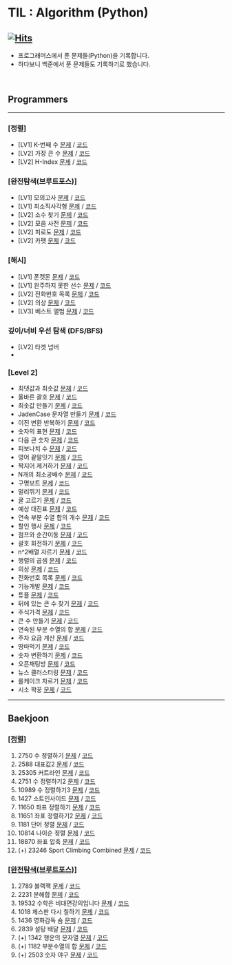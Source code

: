 # TIL : Algorithm (Python)
[![Hits](https://hits.seeyoufarm.com/api/count/incr/badge.svg?url=https%3A%2F%2Fgithub.com%2Fddururiiiiiii%2Fprogrammers-python&count_bg=%233D7CC8&title_bg=%23555555&icon=&icon_color=%23E7E7E7&title=hits&edge_flat=false)](https://hits.seeyoufarm.com)
-----
- 프로그래머스에서 푼 문제들(Python)을 기록합니다.
- 하다보니 백준에서 푼 문제들도 기록하기로 했습니다.

<br>

## Programmers

----

### [정렬]
- [LV1] K-번째 수 [문제](https://school.programmers.co.kr/learn/courses/30/lessons/42748) / [코드](https://github.com/ddururiiiiiii/programmers-python/blob/main/programmers/01%20%EC%A0%95%EB%A0%AC/250108%20LV1%20K%EB%B2%88%EC%A7%B8%EC%88%98.py)
- [LV2] 가장 큰 수 [문제](https://school.programmers.co.kr/learn/courses/30/lessons/42746) / [코드](https://github.com/ddururiiiiiii/programmers-python/blob/main/programmers/level2/241211%20%EA%B0%80%EC%9E%A5%20%ED%81%B0%20%EC%88%98.py)
- [LV2] H-Index [문제](https://school.programmers.co.kr/learn/courses/30/lessons/42747) / [코드](https://github.com/ddururiiiiiii/programmers-python/blob/main/programmers/level2/241204%20H-Index.py)

### [완전탐색(브루트포스)]
- [LV1] 모의고사 [문제](https://school.programmers.co.kr/learn/courses/30/lessons/42840) / [코드](https://github.com/ddururiiiiiii/programmers-python/blob/main/programmers/02%20%EB%B8%8C%EB%A3%A8%ED%8A%B8%ED%8F%AC%EC%8A%A4(%EC%99%84%EC%A0%84%ED%83%90%EC%83%89)/250114%20LV1%20%EB%AA%A8%EC%9D%98%EA%B3%A0%EC%82%AC.py)
- [LV1] 최소직사각형 [문제](https://school.programmers.co.kr/learn/courses/30/lessons/86491) / [코드](https://github.com/ddururiiiiiii/programmers-python/blob/main/programmers/02%20%EB%B8%8C%EB%A3%A8%ED%8A%B8%ED%8F%AC%EC%8A%A4(%EC%99%84%EC%A0%84%ED%83%90%EC%83%89)/250114%20LV1%20%EC%B5%9C%EC%86%8C%EC%A7%81%EC%82%AC%EA%B0%81%ED%98%95.py)
- [LV2] 소수 찾기 [문제](https://school.programmers.co.kr/learn/courses/30/lessons/42839) / [코드](https://github.com/ddururiiiiiii/programmers-python/blob/main/programmers/02%20%EB%B8%8C%EB%A3%A8%ED%8A%B8%ED%8F%AC%EC%8A%A4(%EC%99%84%EC%A0%84%ED%83%90%EC%83%89)/250114%20LV2%20%EC%86%8C%EC%88%98%20%EC%B0%BE%EA%B8%B0.py)
- [LV2] 모음 사전 [문제](https://school.programmers.co.kr/learn/courses/30/lessons/84512) / [코드](https://github.com/ddururiiiiiii/programmers-python/blob/main/programmers/level2/241211%20%EB%AA%A8%EC%9D%8C%20%EC%82%AC%EC%A0%84.py)
- [LV2] 피로도 [문제](https://school.programmers.co.kr/learn/courses/30/lessons/87946) / [코드](https://github.com/ddururiiiiiii/programmers-python/blob/main/programmers/level2/241213%20%ED%94%BC%EB%A1%9C%EB%8F%84.py)
- [LV2] 카펫 [문제](https://school.programmers.co.kr/learn/courses/30/lessons/42842) / [코드](https://github.com/ddururiiiiiii/programmers-python/blob/main/programmers/02%20%EB%B8%8C%EB%A3%A8%ED%8A%B8%ED%8F%AC%EC%8A%A4(%EC%99%84%EC%A0%84%ED%83%90%EC%83%89)/250115%20LV2%20%EC%B9%B4%ED%8E%AB.py)

### [해시]
- [LV1] 폰켓몬 [문제](https://school.programmers.co.kr/learn/courses/30/lessons/1845) / [코드](https://github.com/ddururiiiiiii/programmers-python/blob/main/programmers/03%20%ED%95%B4%EC%8B%9C/250130%20%ED%8F%B0%EC%BC%93%EB%AA%AC.py)
- [LV1] 완주하지 못한 선수 [문제](https://school.programmers.co.kr/learn/courses/30/lessons/42576) / [코드](https://github.com/ddururiiiiiii/programmers-python/blob/main/programmers/03%20%ED%95%B4%EC%8B%9C/250130%20%EC%99%84%EC%A3%BC%ED%95%98%EC%A7%80%20%EB%AA%BB%ED%95%9C%20%EC%84%A0%EC%88%98.py)
- [LV2] 전화번호 목록 [문제](https://school.programmers.co.kr/learn/courses/30/lessons/42577) / [코드](https://github.com/ddururiiiiiii/programmers-python/blob/main/programmers/03%20%ED%95%B4%EC%8B%9C/250130%20%EC%A0%84%ED%99%94%EB%B2%88%ED%98%B8%20%EB%AA%A9%EB%A1%9D.py)
- [LV2] 의상 [문제](https://school.programmers.co.kr/learn/courses/30/lessons/42578) / [코드](https://github.com/ddururiiiiiii/programmers-python/blob/main/programmers/03%20%ED%95%B4%EC%8B%9C/250130%20%EC%9D%98%EC%83%81.py)
- [LV3] 베스트 앨범 [문제](https://school.programmers.co.kr/learn/courses/30/lessons/42579) / [코드]()

### 깊이/너비 우선 탐색 (DFS/BFS)
- [LV2] 타겟 넘버
- 
### [Level 2]
- 최댓값과 최솟값 [문제](https://school.programmers.co.kr/learn/courses/30/lessons/12939) / [코드](https://github.com/ddururiiiiiii/programmers-python/blob/main/programmers/level2/241117%20%EC%B5%9C%EB%8C%80%EA%B0%92%EA%B3%BC%20%EC%B5%9C%EC%86%9F%EA%B0%92.py)
- 올바른 괄호 [문제](https://school.programmers.co.kr/learn/courses/3/lessons/1290드) / [코드](https://github.com/ddururiiiiiii/programmers-python/blob/main/programmers/level2/241117%20%EC%98%AC%EB%B0%94%EB%A5%B8%20%EA%B4%84%ED%98%B8.py)
- 최솟값 만들기 [문제](https://school.programmers.co.kr/learn/courses/30/lessons/12941) / [코드](https://github.com/ddururiiiiiii/programmers-python/blob/main/programmers/level2/241118%20%EC%B5%9C%EC%86%9F%EA%B0%92%20%EB%A7%8C%EB%93%A4%EA%B8%B0.py)
- JadenCase 문자열 만들기 [문제](https://school.programmers.co.kr/learn/courses/30/lessons/12951) / [코드](https://github.com/ddururiiiiiii/programmers-python/blob/main/programmers/level2/241118%20JadenCase%20%EB%AC%B8%EC%9E%90%EC%97%B4%20%EB%A7%8C%EB%93%A4%EA%B8%B0.py)
- 이진 변환 반복하기 [문제](https://school.programmers.co.kr/learn/courses/30/lessons/70129) / [코드](https://github.com/ddururiiiiiii/programmers-python/blob/main/programmers/level2/241119%20%EC%88%AB%EC%9E%90%EC%9D%98%20%ED%91%9C%ED%98%84.py)
- 숫자의 표현 [문제](https://school.programmers.co.kr/learn/courses/30/lessons/12924) / [코드](https://github.com/ddururiiiiiii/programmers-python/blob/main/programmers/level2/241119%20%EC%9D%B4%EC%A7%84%20%EB%B3%80%ED%99%98%20%EB%B0%98%EB%B3%B5%ED%95%98%EA%B8%B0.py)
- 다음 큰 숫자 [문제](https://school.programmers.co.kr/learn/courses/30/lessons/12911) / [코드](https://github.com/ddururiiiiiii/programmers-python/blob/main/programmers/level2/241120%20%EB%8B%A4%EC%9D%8C%20%ED%81%B0%20%EC%88%AB%EC%9E%90.py)
- 피보나치 수 [문제](https://school.programmers.co.kr/learn/courses/30/lessons/12945) / [코드](https://github.com/ddururiiiiiii/programmers-python/blob/main/programmers/level2/241120%20%ED%94%BC%EB%B3%B4%EB%82%98%EC%B9%98%20%EC%88%98.py)
- 영어 끝말잇기 [문제](https://school.programmers.co.kr/learn/courses/30/lessons/12981) / [코드](https://github.com/ddururiiiiiii/programmers-python/blob/main/programmers/level2/241121%20%EC%98%81%EC%96%B4%20%EB%81%9D%EB%A7%90%EC%9E%87%EA%B8%B0.py)
- 짝지어 제거하기 [문제](https://school.programmers.co.kr/learn/courses/30/lessons/12973) / [코드](https://github.com/ddururiiiiiii/programmers-python/blob/main/programmers/level2/241121%20%EC%A7%9D%EC%A7%80%EC%96%B4%20%EC%A0%9C%EA%B1%B0%ED%95%98%EA%B8%B0.py)
- N개의 최소공배수 [문제](https://school.programmers.co.kr/learn/courses/30/lessons/12953) / [코드](https://github.com/ddururiiiiiii/programmers-python/blob/main/programmers/level2/241122%20N%EA%B0%9C%EC%9D%98%20%EC%B5%9C%EC%86%8C%EA%B3%B5%EB%B0%B0%EC%88%98.py)
- 구명보트 [문제](https://school.programmers.co.kr/learn/courses/30/lessons/42885) / [코드](https://github.com/ddururiiiiiii/programmers-python/blob/main/programmers/level2/241122%20%EA%B5%AC%EB%A9%8D%EB%B3%B4%ED%8A%B8.py)
- 멀리뛰기 [문제](https://school.programmers.co.kr/learn/courses/30/lessons/12914) / [코드](https://github.com/ddururiiiiiii/programmers-python/blob/main/programmers/level2/241123%20%EB%A9%80%EB%A6%AC%EB%9B%B0%EA%B8%B0.py)
- 귤 고르기 [문제](https://school.programmers.co.kr/learn/courses/30/lessons/138476) / [코드](https://github.com/ddururiiiiiii/programmers-python/blob/main/programmers/level2/241124%20%EA%B7%A4%20%EA%B3%A0%EB%A5%B4%EA%B8%B0.py)
- 예상 대진표 [문제](https://school.programmers.co.kr/learn/courses/30/lessons/12985) / [코드](https://github.com/ddururiiiiiii/programmers-python/blob/main/programmers/level2/241127%20%EC%98%88%EC%83%81%20%EB%8C%80%EC%A7%84%ED%91%9C.py)
- 연속 부분 수열 합의 개수 [문제](https://school.programmers.co.kr/learn/courses/30/lessons/131701) / [코드](https://github.com/ddururiiiiiii/programmers-python/blob/main/programmers/level2/241128%20%EC%97%B0%EC%86%8D%20%EB%B6%80%EB%B6%84%20%EC%88%98%EC%97%B4%20%ED%95%A9%EC%9D%98%20%EA%B0%9C%EC%88%98.py)
- 할인 행사 [문제](https://school.programmers.co.kr/learn/courses/30/lessons/131127) / [코드](https://github.com/ddururiiiiiii/programmers-python/blob/main/programmers/level2/241129%20%ED%95%A0%EC%9D%B8%ED%96%89%EC%82%AC.py)
- 점프와 순간이동 [문제](https://school.programmers.co.kr/learn/courses/30/lessons/12980) / [코드](https://github.com/ddururiiiiiii/programmers-python/blob/main/programmers/level2/241202%20%EC%A0%90%ED%94%84%EC%99%80%20%EC%88%9C%EA%B0%84%20%EC%9D%B4%EB%8F%99.py)
- 괄호 회전하기 [문제](https://school.programmers.co.kr/learn/courses/30/lessons/76502) / [코드](https://github.com/ddururiiiiiii/programmers-python/blob/main/programmers/level2/241202%20%EA%B4%84%ED%98%B8%20%ED%9A%8C%EC%A0%84%ED%95%98%EA%B8%B0.py)
- n^2배열 자르기 [문제](https://school.programmers.co.kr/learn/courses/30/lessons/87390) / [코드](https://github.com/ddururiiiiiii/programmers-python/blob/main/programmers/level2/241203%20n%5E2%EB%B0%B0%EC%97%B4%20%EC%9E%90%EB%A5%B4%EA%B8%B0.py)
- 행렬의 곱셈 [문제](https://school.programmers.co.kr/learn/courses/30/lessons/12949) / [코드](https://github.com/ddururiiiiiii/programmers-python/blob/main/programmers/level2/241203%20%ED%96%89%EB%A0%AC%EC%9D%98%20%EA%B3%B1%EC%85%88.py)
- 의상 [문제](https://school.programmers.co.kr/learn/courses/30/lessons/42578) / [코드](https://github.com/ddururiiiiiii/programmers-python/blob/main/programmers/level2/241204%20%EC%9D%98%EC%83%81.py)
- 전화번호 목록 [문제](https://school.programmers.co.kr/learn/courses/30/lessons/42577) / [코드](https://github.com/ddururiiiiiii/programmers-python/blob/main/programmers/level2/241205%20%EC%A0%84%ED%99%94%EB%B2%88%ED%98%B8%20%EB%AA%A9%EB%A1%9D.py)
- 기능개발 [문제](https://school.programmers.co.kr/learn/courses/30/lessons/42586) / [코드](https://github.com/ddururiiiiiii/programmers-python/blob/main/programmers/level2/241206%20%EA%B8%B0%EB%8A%A5%EA%B0%9C%EB%B0%9C.py)
- 튜플 [문제](https://school.programmers.co.kr/learn/courses/30/lessons/64065) / [코드](https://github.com/ddururiiiiiii/programmers-python/blob/main/programmers/level2/241209%20%ED%8A%9C%ED%94%8C.py)
- 뒤에 있는 큰 수 찾기 [문제](https://school.programmers.co.kr/learn/courses/30/lessons/154539) / [코드](https://github.com/ddururiiiiiii/programmers-python/blob/main/programmers/level2/241210%20%EB%92%A4%EC%97%90%20%EC%9E%88%EB%8A%94%20%ED%81%B0%20%EC%88%98%20%EC%B0%BE%EA%B8%B0.py)
- 주식가격 [문제](https://school.programmers.co.kr/learn/courses/30/lessons/42584) / [코드](https://github.com/ddururiiiiiii/programmers-python/blob/main/programmers/level2/241212%20%EC%A3%BC%EC%8B%9D%EA%B0%80%EA%B2%A9.py)
- 큰 수 만들기 [문제](https://school.programmers.co.kr/learn/courses/30/lessons/42883) / [코드](https://github.com/ddururiiiiiii/programmers-python/blob/main/programmers/level2/241212%20%ED%81%B0%20%EC%88%98%20%EB%A7%8C%EB%93%A4%EA%B8%B0.py)
- 연속된 부분 수열의 합 [문제](https://school.programmers.co.kr/learn/courses/30/lessons/178870) / [코드](https://github.com/ddururiiiiiii/programmers-python/blob/main/programmers/level2/241213%20%EC%97%B0%EC%86%8D%EB%90%9C%20%EB%B6%80%EB%B6%84%20%EC%88%98%EC%97%B4%EC%9D%98%20%ED%95%A9.py)
- 주차 요금 계산 [문제](https://school.programmers.co.kr/learn/courses/30/lessons/92341) / [코드](https://github.com/ddururiiiiiii/programmers-python/blob/main/programmers/level2/241213%20%EC%A3%BC%EC%B0%A8%20%EC%9A%94%EA%B8%88%20%EA%B3%84%EC%82%B0.py)
- 땅따먹기 [문제](https://school.programmers.co.kr/learn/courses/30/lessons/12913) / [코드](https://github.com/ddururiiiiiii/programmers-python/blob/main/programmers/level2/241224%20%EB%95%85%EB%94%B0%EB%A8%B9%EA%B8%B0.py)
- 숫자 변환하기 [문제](https://school.programmers.co.kr/learn/courses/30/lessons/154538) / [코드](https://github.com/ddururiiiiiii/programmers-python/blob/main/programmers/level2/241224%20%EC%88%AB%EC%9E%90%20%EB%B3%80%ED%99%98%ED%95%98%EA%B8%B0.py)
- 오픈채팅방 [문제](https://school.programmers.co.kr/learn/courses/30/lessons/42888) / [코드](https://github.com/ddururiiiiiii/programmers-python/blob/main/programmers/level2/241224%20%EC%98%A4%ED%94%88%EC%B1%84%ED%8C%85%EB%B0%A9.py)
- 뉴스 클러스터링 [문제](https://school.programmers.co.kr/learn/courses/30/lessons/17677) / [코드](https://github.com/ddururiiiiiii/programmers-python/blob/main/programmers/level2/241230%20%EB%89%B4%EC%8A%A4%20%ED%81%B4%EB%9F%AC%EC%8A%A4%ED%84%B0%EB%A7%81.py)
- 롤케이크 자르기 [문제](https://school.programmers.co.kr/learn/courses/30/lessons/132265) / [코드](https://github.com/ddururiiiiiii/programmers-python/blob/main/programmers/level2/241231%20%EB%A1%A4%EC%BC%80%EC%9D%B4%ED%81%AC%20%EC%9E%90%EB%A5%B4%EA%B8%B0.py)
- 시소 짝꿍 [문제](https://school.programmers.co.kr/learn/courses/30/lessons/152996) / [코드](https://github.com/ddururiiiiiii/programmers-python/blob/main/programmers/level2/241231%20%EC%8B%9C%EC%86%8C%20%EC%A7%9D%EA%B6%81.py)


----

## Baekjoon
### [[정렬]](https://www.acmicpc.net/step/9)
1. 2750 수 정렬하기 [문제](https://www.acmicpc.net/problem/2750) / [코드](https://github.com/ddururiiiiiii/programmers-python/blob/main/baekjoon/01%20%EC%A0%95%EB%A0%AC/250108%20BOJ2750%20%EC%88%98%20%EC%A0%95%EB%A0%AC%ED%95%98%EA%B8%B0.py)
2. 2588 대표값2 [문제](https://www.acmicpc.net/problem/2587) / [코드](https://github.com/ddururiiiiiii/programmers-python/blob/main/baekjoon/01%20%EC%A0%95%EB%A0%AC/250108%20BOJ2587%20%EB%8C%80%ED%91%9C%EA%B0%922.py)
3. 25305 커트라인 [문제](https://www.acmicpc.net/problem/25305) / [코드](https://github.com/ddururiiiiiii/programmers-python/blob/main/baekjoon/01%20%EC%A0%95%EB%A0%AC/250108%20BOJ25305%20%EC%BB%A4%ED%8A%B8%EB%9D%BC%EC%9D%B8.py)
4. 2751 수 정렬하기2 [문제](https://www.acmicpc.net/problem/2751) / [코드](https://github.com/ddururiiiiiii/programmers-python/blob/main/baekjoon/01%20%EC%A0%95%EB%A0%AC/250108%20BOJ2751%20%EC%88%98%20%EC%A0%95%EB%A0%AC%ED%95%98%EA%B8%B02.py)
5. 10989 수 정렬하기3 [문제](https://www.acmicpc.net/problem/10989) / [코드](https://github.com/ddururiiiiiii/programmers-python/blob/main/baekjoon/01%20%EC%A0%95%EB%A0%AC/250108%20BOJ10989%20%EC%88%98%20%EC%A0%95%EB%A0%AC%ED%95%98%EA%B8%B03.py)
6. 1427 소트인사이드 [문제](https://www.acmicpc.net/problem/1427) / [코드](https://github.com/ddururiiiiiii/programmers-python/blob/main/baekjoon/01%20%EC%A0%95%EB%A0%AC/250108%20BOJ1427%20%EC%86%8C%ED%8A%B8%EC%9D%B8%EC%82%AC%EC%9D%B4%ED%8A%B8.py)
7. 11650 좌표 정렬하기 [문제](https://www.acmicpc.net/problem/11650) / [코드](https://github.com/ddururiiiiiii/programmers-python/blob/main/baekjoon/01%20%EC%A0%95%EB%A0%AC/250108%20BOJ11650%20%EC%A2%8C%ED%91%9C%EC%A0%95%EB%A0%AC%ED%95%98%EA%B8%B0.py)
8. 11651 좌표 정렬하기2 [문제](https://www.acmicpc.net/problem/11651) / [코드](https://github.com/ddururiiiiiii/programmers-python/blob/main/baekjoon/01%20%EC%A0%95%EB%A0%AC/250108%20BOJ11651%20%EC%A2%8C%ED%91%9C%EC%A0%95%EB%A0%AC%ED%95%98%EA%B8%B02.py)
9. 1181 단어 정렬 [문제](https://www.acmicpc.net/problem/1181) / [코드](https://github.com/ddururiiiiiii/programmers-python/blob/main/baekjoon/01%20%EC%A0%95%EB%A0%AC/250108%20BOJ1181%20%EB%8B%A8%EC%96%B4%20%EC%A0%95%EB%A0%AC.py)
10. 10814 나이순 정렬 [문제](https://www.acmicpc.net/problem/10814) / [코드](https://github.com/ddururiiiiiii/programmers-python/blob/main/baekjoon/01%20%EC%A0%95%EB%A0%AC/250108%20BOJ10814%20%EB%82%98%EC%9D%B4%EC%88%9C%20%EC%A0%95%EB%A0%AC.py)
11. 18870 좌표 압축 [문제](https://www.acmicpc.net/problem/18870) / [코드](https://github.com/ddururiiiiiii/programmers-python/blob/main/baekjoon/01%20%EC%A0%95%EB%A0%AC/250108%20BOJ18870%20%EC%A2%8C%ED%91%9C%20%EC%95%95%EC%B6%95.py)
12. (+) 23246 Sport Climbing Combined [문제]() / [코드](https://github.com/ddururiiiiiii/programmers-python/blob/main/baekjoon/01%20%EC%A0%95%EB%A0%AC/250108%20BOJ23246%20Sport%20Climbing%20Combined.py) 

### [[완전탐색(브루트포스)]](https://www.acmicpc.net/step/22)
1. 2789 블랙잭 [문제](https://www.acmicpc.net/problem/2798) / [코드](https://github.com/ddururiiiiiii/programmers-python/blob/main/baekjoon/02%20%EB%B8%8C%EB%A3%A8%ED%8A%B8%ED%8F%AC%EC%8A%A4(%EC%99%84%EC%A0%84%ED%83%90%EC%83%89)/250110%202798%20%EB%B8%94%EB%9E%99%EC%9E%AD.py)
2. 2231 분해합 [문제](https://www.acmicpc.net/problem/2231) / [코드](https://github.com/ddururiiiiiii/programmers-python/blob/main/baekjoon/02%20%EB%B8%8C%EB%A3%A8%ED%8A%B8%ED%8F%AC%EC%8A%A4(%EC%99%84%EC%A0%84%ED%83%90%EC%83%89)/250110%202231%20%EB%B6%84%ED%95%B4%ED%95%A9.py)
3. 19532 수학은 비대면강의입니다 [문제](https://www.acmicpc.net/problem/19532) / [코드](https://github.com/ddururiiiiiii/programmers-python/blob/main/baekjoon/02%20%EB%B8%8C%EB%A3%A8%ED%8A%B8%ED%8F%AC%EC%8A%A4(%EC%99%84%EC%A0%84%ED%83%90%EC%83%89)/250110%2019532%20%EC%88%98%ED%95%99%EC%9D%80%20%EB%B9%84%EB%8C%80%EB%A9%B4%EA%B0%95%EC%9D%98%EC%9E%85%EB%8B%88%EB%8B%A4.py)
4. 1018 체스판 다시 칠하기 [문제](https://www.acmicpc.net/problem/1018) / [코드]()
5. 1436 영화감독 숌 [문제](https://www.acmicpc.net/problem/1436) / [코드](https://github.com/ddururiiiiiii/programmers-python/blob/main/baekjoon/02%20%EB%B8%8C%EB%A3%A8%ED%8A%B8%ED%8F%AC%EC%8A%A4(%EC%99%84%EC%A0%84%ED%83%90%EC%83%89)/250110%201436%20%EC%98%81%ED%99%94%EA%B0%90%EB%8F%85%20%EC%88%8C.py)
6. 2839 설탕 배달 [문제](https://www.acmicpc.net/problem/2839) / [코드](https://github.com/ddururiiiiiii/programmers-python/blob/main/baekjoon/02%20%EB%B8%8C%EB%A3%A8%ED%8A%B8%ED%8F%AC%EC%8A%A4(%EC%99%84%EC%A0%84%ED%83%90%EC%83%89)/250110%202839%20%EC%84%A4%ED%83%95%20%EB%B0%B0%EB%8B%AC.py)
7. (+) 1342 행운의 문자열 [문제](https://www.acmicpc.net/problem/1342) / [코드](https://github.com/ddururiiiiiii/programmers-python/blob/main/baekjoon/02%20%EB%B8%8C%EB%A3%A8%ED%8A%B8%ED%8F%AC%EC%8A%A4(%EC%99%84%EC%A0%84%ED%83%90%EC%83%89)/250115%201342%20%ED%96%89%EC%9A%B4%EC%9D%98%20%EB%AC%B8%EC%9E%90%EC%97%B4.py)
8. (+) 1182 부분수열의 합 [문제](https://www.acmicpc.net/problem/1182) / [코드](https://github.com/ddururiiiiiii/programmers-python/blob/main/baekjoon/02%20%EB%B8%8C%EB%A3%A8%ED%8A%B8%ED%8F%AC%EC%8A%A4(%EC%99%84%EC%A0%84%ED%83%90%EC%83%89)/250110%201182%20%EB%B6%80%EB%B6%84%EC%88%98%EC%97%B4%EC%9D%98%20%ED%95%A9.py)
9. (+) 2503 숫자 야구 [문제](https://www.acmicpc.net/problem/2503) / [코드](https://github.com/ddururiiiiiii/programmers-python/blob/main/baekjoon/02%20%EB%B8%8C%EB%A3%A8%ED%8A%B8%ED%8F%AC%EC%8A%A4(%EC%99%84%EC%A0%84%ED%83%90%EC%83%89)/250110%202503%20%EC%88%AB%EC%9E%90%20%EC%95%BC%EA%B5%AC.py)